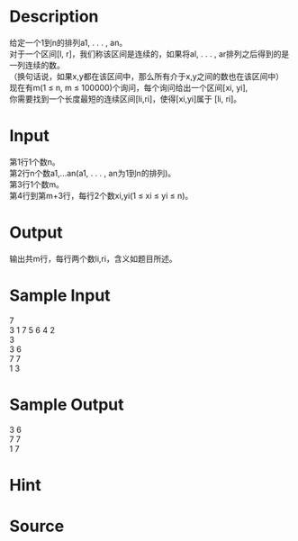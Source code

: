 
# Description

<div class="content"><div>给定一个1到n的排列a1, . . . , an。</div>
<div>对于一个区间[l, r]，我们称该区间是连续的，如果将al, . . . , ar排列之后得到的是一列连续的数。</div>
<div>（换句话说，如果x,y都在该区间中，那么所有介于x,y之间的数也在该区间中）</div>
<div>现在有m(1 ≤ n, m ≤ 100000)个询问，每个询问给出一个区间[xi, yi],</div>
<div>你需要找到一个长度最短的连续区间[li,ri]，使得[xi,yi]属于 [li, ri]。</div></div>

# Input

<div class="content"><div>第1行1个数n。</div>
<div>第2行n个数a1,...an(a1, . . . , an为1到n的排列)。</div>
<div>第3行1个数m。</div>
<div>第4行到第m+3行，每行2个数xi,yi(1 ≤ xi ≤ yi ≤ n)。</div></div>

# Output

<div class="content"><div>输出共m行，每行两个数li,ri，含义如题目所述。</div></div>

# Sample Input

<div class="content"><span class="sampledata">7<br/>
3 1 7 5 6 4 2<br/>
3<br/>
3 6<br/>
7 7<br/>
1 3</span></div>

# Sample Output

<div class="content"><span class="sampledata">3 6<br/>
7 7<br/>
1 7</span></div>

# Hint

<div class="content"><p></p></div>

# Source

<div class="content"><p><a href="problemset.php?search="></a></p></div>

